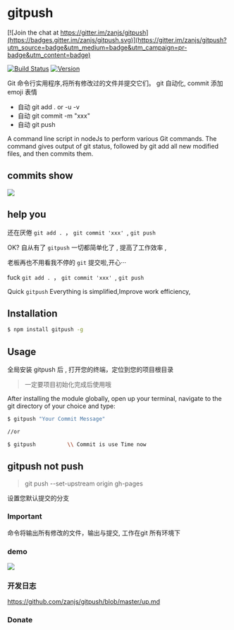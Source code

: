 # gitpush

[![Join the chat at https://gitter.im/zanjs/gitpush](https://badges.gitter.im/zanjs/gitpush.svg)](https://gitter.im/zanjs/gitpush?utm_source=badge&utm_medium=badge&utm_campaign=pr-badge&utm_content=badge)

[![Build Status][travis-img]][travis]
[![Version][version]](https://github.com/zanjs/gitpush)


Git 命令行实用程序,将所有修改过的文件并提交它们。 git 自动化, commit 添加 emoji 表情

- 自动 git add . or -u -v
- 自动 git commit -m "xxx"
- 自动 git push  

A command line script in nodeJs to perform various Git commands. 
The command gives output of git status, 
followed by git add all new modified files, and then commits them.


## commits show

![](./images/commit-show.png)



## help you

还在厌倦 `git add . `， `git commit 'xxx' `, `git push` 

OK? 自从有了 `gitpush` 一切都简单化了 , 提高了工作效率 , 

老板再也不用看我不停的 `git` 提交啦,开心···



fuck  `git add . `， `git commit 'xxx' `, `git push` 

Quick `gitpush` Everything is simplified,Improve work efficiency,


## Installation

```sh
$ npm install gitpush -g
```

## Usage
全局安装 gitpush 后 , 打开您的终端，定位到您的项目根目录

>一定要项目初始化完成后使用哦


After installing the module globally, 
open up your terminal, navigate to the git directory of your choice and type:
```sh
$ gitpush "Your Commit Message"

//or

$ gitpush          \\ Commit is use Time now
```


## gitpush not push

>git push --set-upstream origin gh-pages

设置您默认提交的分支


### Important

命令将输出所有修改的文件，输出与提交, 工作在git 所有环境下

### demo 

![](./images/gitpush2.gif)


### 开发日志

https://github.com/zanjs/gitpush/blob/master/up.md

### Donate


[version]: https://img.shields.io/npm/v/postcss-salad.svg
[travis]:https://travis-ci.org/zanjs/gitpush
[travis-img]:https://travis-ci.org/zanjs/gitpush.svg?branch=master